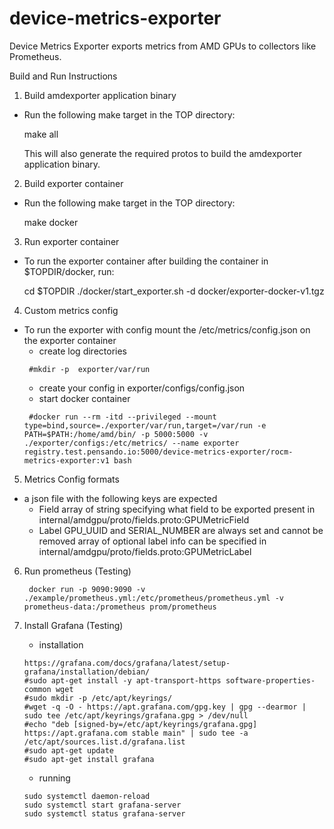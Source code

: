 # device-metrics-exporter
Device Metrics Exporter exports metrics from AMD GPUs to collectors like Prometheus.

Build and Run Instructions

1. Build amdexporter application binary
-  Run the following make target in the TOP directory:
   
   make all

   This will also generate the required protos to build the amdexporter application
   binary.

2. Build exporter container
-  Run the following make target in the TOP directory:
   
   make docker

3. Run exporter container
- To run the exporter container after building the container in $TOPDIR/docker, run:
  
   cd $TOPDIR
  ./docker/start_exporter.sh -d docker/exporter-docker-v1.tgz

4. Custom metrics config
- To run the exporter with config mount the /etc/metrics/config.json on the
  exporter container 
	- create log directories
   ```
	#mkdir -p  exporter/var/run
   ```
	- create your config in exporter/configs/config.json
	- start docker container
   ```
  	#docker run --rm -itd --privileged --mount type=bind,source=./exporter/var/run,target=/var/run -e PATH=$PATH:/home/amd/bin/ -p 5000:5000 -v ./exporter/configs:/etc/metrics/ --name exporter registry.test.pensando.io:5000/device-metrics-exporter/rocm-metrics-exporter:v1 bash
   ```
5. Metrics Config formats
- a json file with the following keys are expected
    - Field
        array of string specifying what field to be exported
        present in internal/amdgpu/proto/fields.proto:GPUMetricField
    - Label
        GPU_UUID and SERIAL_NUMBER are always set and cannot be removed 
        array of optional label info can be specified in
        internal/amdgpu/proto/fields.proto:GPUMetricLabel

6. Run prometheus (Testing)
   ```
	docker run -p 9090:9090 -v ./example/prometheus.yml:/etc/prometheus/prometheus.yml -v prometheus-data:/prometheus prom/prometheus

7. Install Grafana (Testing)
    - installation
    ```
    https://grafana.com/docs/grafana/latest/setup-grafana/installation/debian/
    #sudo apt-get install -y apt-transport-https software-properties-common wget
    #sudo mkdir -p /etc/apt/keyrings/
    #wget -q -O - https://apt.grafana.com/gpg.key | gpg --dearmor | sudo tee /etc/apt/keyrings/grafana.gpg > /dev/null
    #echo "deb [signed-by=/etc/apt/keyrings/grafana.gpg] https://apt.grafana.com stable main" | sudo tee -a /etc/apt/sources.list.d/grafana.list
    #sudo apt-get update
    #sudo apt-get install grafana

    ```
    - running
    ```
    sudo systemctl daemon-reload
    sudo systemctl start grafana-server
    sudo systemctl status grafana-server
    ```

	```
